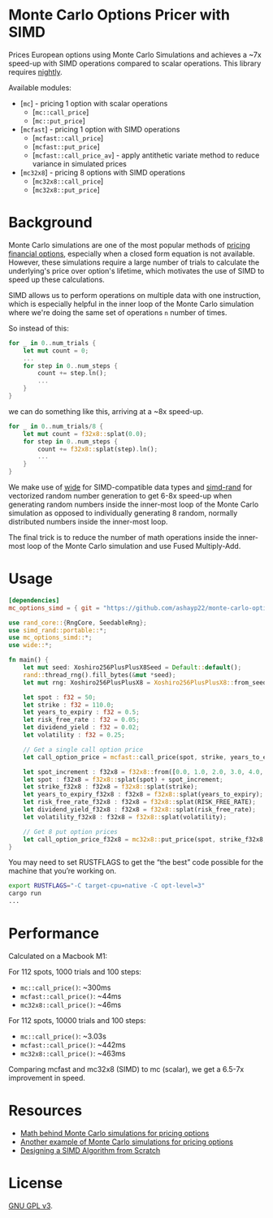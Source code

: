 # Monte Carlo Options Pricer with SIMD

Prices European options using Monte Carlo Simulations and achieves a ~7x speed-up with SIMD operations compared to scalar operations. This library requires [nightly](https://doc.rust-lang.org/book/appendix-07-nightly-rust.html).

Available modules:

- [`mc`] - pricing 1 option with scalar operations
  - [`mc::call_price`]
  - [`mc::put_price`]
- [`mcfast`] - pricing 1 option with SIMD operations
  - [`mcfast::call_price`]
  - [`mcfast::put_price`]
  - [`mcfast::call_price_av`] - apply antithetic variate method to reduce variance in simulated prices
- [`mc32x8`] - pricing 8 options with SIMD operations
  - [`mc32x8::call_price`]
  - [`mc32x8::put_price`]

# Background

Monte Carlo simulations are one of the most popular methods of [pricing financial options](https://www.tejwin.com/en/insight/options-pricing-with-monte-carlo-simulation/), especially when a closed form equation is not available. However, these simulations require a large number of trials to calculate the underlying's price over option's lifetime, which motivates the use of SIMD to speed up these calculations.

SIMD allows us to perform operations on multiple data with one instruction, which is especially helpful in the inner loop of the Monte Carlo simulation where we're doing the same set of operations `n` number of times.

So instead of this:

```rust
for _ in 0..num_trials {
    let mut count = 0;
    ...
    for step in 0..num_steps {
        count += step.ln();
        ...
    }
}
```

we can do something like this, arriving at a ~8x speed-up.

```rust
for _ in 0..num_trials/8 {
    let mut count = f32x8::splat(0.0);
    for step in 0..num_steps {
        count += f32x8::splat(step).ln();
        ...
    }
}
```

We make use of [wide](https://docs.rs/wide/latest/wide/) for SIMD-compatible data types and [simd-rand](https://github.com/ashayp22/simd-rand) for vectorized random number generation to get 6-8x speed-up when generating random numbers inside the inner-most loop of the Monte Carlo simulation as opposed to individually generating 8 random, normally distributed numbers inside the inner-most loop.

The final trick is to reduce the number of math operations inside the inner-most loop of the Monte Carlo simulation and use Fused Multiply-Add.

# Usage

```toml
[dependencies]
mc_options_simd = { git = "https://github.com/ashayp22/monte-carlo-options-simd" }
```

```rust
use rand_core::{RngCore, SeedableRng};
use simd_rand::portable::*;
use mc_options_simd::*;
use wide::*;

fn main() {
    let mut seed: Xoshiro256PlusPlusX8Seed = Default::default();
    rand::thread_rng().fill_bytes(&mut *seed);
    let mut rng: Xoshiro256PlusPlusX8 = Xoshiro256PlusPlusX8::from_seed(seed);

    let spot : f32 = 50;
    let strike : f32 = 110.0;
    let years_to_expiry : f32 = 0.5;
    let risk_free_rate : f32 = 0.05;
    let dividend_yield : f32 = 0.02;
    let volatility : f32 = 0.25;

    // Get a single call option price
    let call_option_price = mcfast::call_price(spot, strike, years_to_expiry, dividend_yield, volatility, 100.0, 1000.0, &mut rng);

    let spot_increment : f32x8 = f32x8::from([0.0, 1.0, 2.0, 3.0, 4.0, 5.0, 6.0, 7.0]);
    let spot : f32x8 = f32x8::splat(spot) + spot_increment;
    let strike_f32x8 : f32x8 = f32x8::splat(strike);
    let years_to_expiry_f32x8 : f32x8 = f32x8::splat(years_to_expiry);
    let risk_free_rate_f32x8 : f32x8 = f32x8::splat(RISK_FREE_RATE);
    let dividend_yield_f32x8 : f32x8 = f32x8::splat(risk_free_rate);
    let volatility_f32x8 : f32x8 = f32x8::splat(volatility);

    // Get 8 put option prices
    let call_option_price_f32x8 = mc32x8::put_price(spot, strike_f32x8, volatility_f32x8, risk_free_rate_f32x8, years_to_expiry_f32x8, dividend_yield_f32x8, 100.0, 1000.0, &mut rng);
}
```

You may need to set RUSTFLAGS to get the “the best” code possible for the machine that you’re working on.

```sh
export RUSTFLAGS="-C target-cpu=native -C opt-level=3"
cargo run
...
```

# Performance

Calculated on a Macbook M1:

For 112 spots, 1000 trials and 100 steps:

- `mc::call_price()`: ~300ms
- `mcfast::call_price()`: ~44ms
- `mc32x8::call_price()`: ~46ms

For 112 spots, 10000 trials and 100 steps:

- `mc::call_price()`: ~3.03s
- `mcfast::call_price()`: ~442ms
- `mc32x8::call_price()`: ~463ms

Comparing mcfast and mc32x8 (SIMD) to mc (scalar), we get a 6.5-7x improvement in speed.

# Resources

- [Math behind Monte Carlo simulations for pricing options](https://www.codearmo.com/blog/pricing-options-monte-carlo-simulation-python)
- [Another example of Monte Carlo simulations for pricing options](https://www.tejwin.com/en/insight/options-pricing-with-monte-carlo-simulation/)
- [Designing a SIMD Algorithm from Scratch](https://mcyoung.xyz/2023/11/27/simd-base64/)

# License

[GNU GPL v3](LICENSE).
